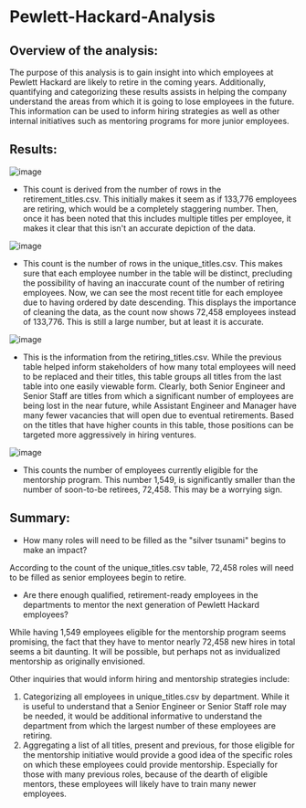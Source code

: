 # Pewlett-Hackard-Analysis

## Overview of the analysis: 

The purpose of this analysis is to gain insight into which employees at Pewlett Hackard are likely to retire in the coming years. Additionally, quantifying and categorizing these results assists in helping the company understand the areas from which it is going to lose employees in the future. This information can be used to inform hiring strategies as well as other internal initiatives such as mentoring programs for more junior employees.

## Results:

![image](https://user-images.githubusercontent.com/108832056/187738089-e1eb62c0-32ef-4f01-837f-e1ef7637ae69.png) 

- This count is derived from the number of rows in the retirement_titles.csv. This initially makes it seem as if 133,776 employees are retiring, which would be a completely staggering number. Then, once it has been noted that this includes multiple titles per employee, it makes it clear that this isn't an accurate depiction of the data.

![image](https://user-images.githubusercontent.com/108832056/187738326-1993f08e-ea21-4475-a1c2-1d300610842c.png)

- This count is the number of rows in the unique_titles.csv. This makes sure that each employee number in the table will be distinct, precluding the possibility of having an inaccurate count of the number of retiring employees. Now, we can see the most recent title for each employee due to having ordered by date descending. This displays the importance of cleaning the data, as the count now shows 72,458 employees instead of 133,776. This is still a large number, but at least it is accurate.

![image](https://user-images.githubusercontent.com/108832056/187740510-2a811191-cf74-42f8-878a-d09c1b56a55c.png)

- This is the information from the retiring_titles.csv. While the previous table helped inform stakeholders of how many total employees will need to be replaced and their titles, this table groups all titles from the last table into one easily viewable form. Clearly, both Senior Engineer and Senior Staff are titles from which a significant number of employees are being lost in the near future, while Assistant Engineer and Manager have many fewer vacancies that will open due to eventual retirements. Based on the titles that have higher counts in this table, those positions can be targeted more aggressively in hiring ventures.

![image](https://user-images.githubusercontent.com/108832056/187741454-530a6537-fdad-473a-96f3-0ca38f146f99.png)

- This counts the number of employees currently eligible for the mentorship program. This number 1,549, is significantly smaller than the number of soon-to-be retirees, 72,458. This may be a worrying sign.

## Summary: 
* How many roles will need to be filled as the "silver tsunami" begins to make an impact?

According to the count of the unique_titles.csv table, 72,458 roles will need to be filled as senior employees begin to retire.

* Are there enough qualified, retirement-ready employees in the departments to mentor the next generation of Pewlett Hackard employees?

While having 1,549 employees eligible for the mentorship program seems promising, the fact that they have to mentor nearly 72,458 new hires in total seems a bit daunting. It will be possible, but perhaps not as invidualized mentorship as originally envisioned. 

Other inquiries that would inform hiring and mentorship strategies include:

1. Categorizing all employees in unique_titles.csv by department. While it is useful to understand that a Senior Engineer or Senior Staff role may be needed, it would be additional informative to understand the department from which the largest number of these employees are retiring. 
2. Aggregating a list of all titles, present and previous, for those eligible for the mentorship initiative would provide a good idea of the specific roles on which these employees could provide mentorship. Especially for those with many previous roles, because of the dearth of eligible mentors, these employees will likely have to train many newer employees.
